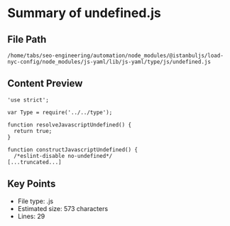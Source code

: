 # Summary of undefined.js
  
## File Path
`/home/tabs/seo-engineering/automation/node_modules/@istanbuljs/load-nyc-config/node_modules/js-yaml/lib/js-yaml/type/js/undefined.js`

## Content Preview
```
'use strict';

var Type = require('../../type');

function resolveJavascriptUndefined() {
  return true;
}

function constructJavascriptUndefined() {
  /*eslint-disable no-undefined*/
[...truncated...]
```

## Key Points
- File type: .js
- Estimated size: 573 characters
- Lines: 29
